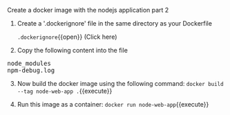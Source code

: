 Create a docker image with the nodejs application part 2

1. Create a '.dockerignore' file in the same directory as your Dockerfile
    
    `.dockerignore`{{open}} (Click here)
2. Copy the following content into the file
<pre class="file" data-target="clipboard">
node_modules
npm-debug.log
</pre>
3. Now build the docker image using the following command:
`docker build --tag node-web-app .`{{execute}}

4. Run this image as a container:
`docker run node-web-app`{{execute}}
